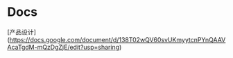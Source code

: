 # Docs
[产品设计] (https://docs.google.com/document/d/138T02wQV60svUKmyytcnPYnQAAVAcaTgdM-mQzDgZjE/edit?usp=sharing)
